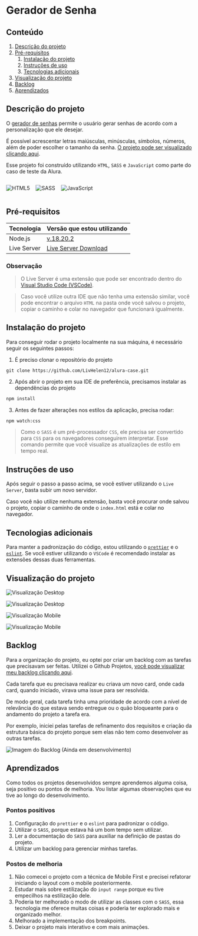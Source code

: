 # Gerador de Senha

## Conteúdo
1. [Descrição do projeto](#descrição-do-projeto)
2. [Pré-requisitos](#pré-requisitos)
    1. [Instalação do projeto](#instalação-do-projeto)
    2. [Instruções de uso](#instruções-de-uso)
    3. [Tecnologias adicionais](#tecnologias-adicionais)
3. [Visualização do projeto](#visualização-do-projeto)
4. [Backlog](#backlog)
5. [Aprendizados](#aprendizados)


## Descrição do projeto
O [gerador de senhas](https://alura-case-tau.vercel.app/) permite o usuário gerar senhas de acordo com a personalização que ele desejar. 

É possível acrescentar letras maiúsculas, minúsculas, símbolos, números, além de poder escolher o tamanho da senha. [O projeto pode ser visualizado clicando aqui](https://alura-case-tau.vercel.app/).

Esse projeto foi construído utilizando `HTML`, `SASS` e `JavaScript` como parte do caso de teste da Alura.

<div style="display: flex; gap: 16px">

![HTML5](https://img.shields.io/badge/html5-%23E34F26.svg?style=for-the-badge&logo=html5&logoColor=white)

![SASS](https://img.shields.io/badge/SASS-hotpink.svg?style=for-the-badge&logo=SASS&logoColor=white)

![JavaScript](https://img.shields.io/badge/javascript-%23323330.svg?style=for-the-badge&logo=javascript&logoColor=%23F7DF1E)

</div>

## Pré-requisitos
Tecnologia     | Versão que estou utilizando
--------       | -----------------------
Node.js        | [v.18.20.2](https://nodejs.org/en/download/package-manager)
Live Server    | [Live Server Download](https://marketplace.visualstudio.com/items?itemName=ritwickdey.LiveServer)

### Observação
> O Live Server é uma extensão que pode ser encontrado dentro do [Visual Studio Code (VSCode)](https://code.visualstudio.com/). 

>Caso você utilize outra IDE que não tenha uma extensão similar, você pode encontrar o arquivo `HTML` na pasta onde você salvou o projeto, copiar o caminho e colar no navegador que funcionará igualmente.


## Instalação do projeto
Para conseguir rodar o projeto localmente na sua máquina, é necessário seguir os seguintes passos:

1. É preciso clonar o repositório do projeto

```git
git clone https://github.com/LivHelen12/alura-case.git
```

2. Após abrir o projeto em sua IDE de preferência, precisamos instalar as dependências do projeto

```bash
npm install
```

3. Antes de fazer alterações nos estilos da aplicação, precisa rodar: 

```bash
npm watch:css
```
> Como o `SASS` é um pré-processador `CSS`, ele precisa ser convertido para `CSS` para os navegadores conseguirem interpretar. Esse comando permite que você visualize as atualizações de estilo em tempo real.

## Instruções de uso
Após seguir o passo a passo acima, se você estiver utilizando o `Live Server`, basta subir um novo servidor. 

Caso você não utilize nenhuma extensão, basta você procurar onde salvou o projeto, copiar o caminho de onde o `index.html` está e colar no navegador.

## Tecnologias adicionais
Para manter a padronização do código, estou utilizando o [`prettier`](https://marketplace.visualstudio.com/items?itemName=esbenp.prettier-vscode) e o [`eslint`](https://marketplace.visualstudio.com/items?itemName=dbaeumer.vscode-eslint).
Se você estiver utilizando o `VSCode` é recomendado instalar as extensões dessas duas ferramentas.

## Visualização do projeto
![Visualização Desktop](./src/assets/screenshots/01.png)

![Visualização Desktop](./src/assets/screenshots/02.png)

![Visualização Mobile](./src/assets/screenshots/03.jpg)

![Visualização Mobile](./src/assets/screenshots/04.jpg)

## Backlog
Para a organização do projeto, eu optei por criar um backlog com as tarefas que precisavam ser feitas. Utilizei o Github Projetos, [você pode visualizar meu backlog clicando aqui](https://github.com/users/LivHelen12/projects/1/views/1).

Cada tarefa que eu precisava realizar eu criava um novo card, onde cada card, quando iniciado, virava uma issue para ser resolvida. 

De modo geral, cada tarefa tinha uma prioridade de acordo com a nível de relevância do que estava sendo entregue ou o quão bloqueante para o andamento do projeto a tarefa era. 

Por exemplo, iniciei pelas tarefas de refinamento dos requisitos e criação da estrutura básica do projeto porque sem elas não tem como desenvolver as outras tarefas.

![Imagem do Backlog (Ainda em desenvolvimento)](./src/assets/screenshots/05.png)


## Aprendizados
Como todos os projetos desenvolvidos sempre aprendemos alguma coisa, seja positivo ou pontos de melhoria. Vou listar algumas observações que eu tive ao longo do desenvolvimento.

### Pontos positivos
1. Configuração do `prettier` e o `eslint` para padronizar o código.
2. Utilizar o `SASS`, porque estava há um bom tempo sem utilizar.
3. Ler a documentação do `SASS` para auxiliar na definição de pastas do projeto.
4. Utilizar um backlog para gerenciar minhas tarefas.

### Postos de melhoria
1. Não comecei o projeto com a técnica de Mobile First e precisei refatorar iniciando o layout com o mobile posteriormente.
2. Estudar mais sobre estilização do `input range` porque eu tive empecilhos na estilização dele.
3. Poderia ter melhorado o modo de utilizar as classes com o `SASS`, essa tecnologia me oferece muitas coisas e poderia ter explorado mais e organizado melhor.
4. Melhorado a implementação dos breakpoints.
5. Deixar o projeto mais interativo e com mais animações.
